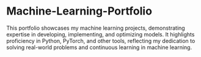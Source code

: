 # Machine-Learning-Portfolio
This portfolio showcases my machine learning projects, demonstrating expertise in developing, implementing, and optimizing models. It highlights proficiency in Python, PyTorch, and other tools, reflecting my dedication to solving real-world problems and continuous learning in machine learning.
